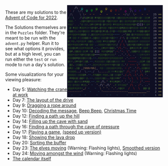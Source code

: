 <img align="right" width="306" height="294" src="https://raw.githubusercontent.com/seligman/aoc/master/2022/Puzzles/main_page_small.png">

These are my solutions to the [Advent of Code for 2022](https://adventofcode.com/2022).

The Solutions themselves are in the `Puzzles` folder.  They're meant to be run with the `advent.py` helper.  Run it to see what options it provides, but at a high level, you can run either the `test` or `run` mode to run a day's solution.

Some visualizations for your viewing pleasure:

* Day 5: [Watching the crane at work](https://imgur.com/a/nyVEK2j)
* Day 7: [The layout of the drive](https://imgur.com/a/PDXx0GX)
* Day 9: [Dragging a rope around](https://youtu.be/zTpJBzVDktk)
* Day 10: [Decoding the message](https://imgur.com/a/Z02NxRl), [Beep Beep](https://imgur.com/a/ZoLPltM), [Christmas Time](https://imgur.com/a/Wzv32Dn)
* Day 12: [Finding a path up the hill](https://imgur.com/a/2EQCAaC)
* Day 14: [Filling up the cave with sand](https://youtu.be/Oqo4ee30pXU)
* Day 16: [Finding a path through the cave of pressure](https://youtu.be/XyWthomQ9mM)
* Day 17: [Playing a game](https://youtu.be/dMAxp1nmmiI), [(speed up version)](https://youtu.be/Hrsan4LFvDo)
* Day 18: [Showing the lava drop](https://imgur.com/a/e0rbktk)
* Day 20: [Sorting the buffer](https://youtu.be/Df63_i2p7jA)
* Day 23: [The elves moving](https://youtu.be/s3xn8bOo6pA) (Warning: Flashing lights), [Smoothed version](https://youtu.be/yPZwSp3Te_M)
* Day 24: [Moving amongst the wind](https://youtu.be/1lCGzchS6L4) (Warning: Flashing lights)
* [The calendar itself](https://youtu.be/I4h1X-Bq29s)
